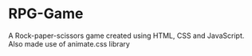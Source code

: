 # RPG-Game
A Rock-paper-scissors game created using HTML, CSS and JavaScript. Also made use of animate.css library 
